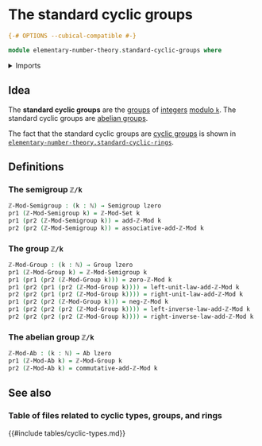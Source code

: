 # The standard cyclic groups

```agda
{-# OPTIONS --cubical-compatible #-}

module elementary-number-theory.standard-cyclic-groups where
```

<details><summary>Imports</summary>

```agda
open import elementary-number-theory.modular-arithmetic
open import elementary-number-theory.natural-numbers

open import foundation.dependent-pair-types
open import foundation.universe-levels

open import group-theory.abelian-groups
open import group-theory.groups
open import group-theory.semigroups
```

</details>

## Idea

The **standard cyclic groups** are the [groups](group-theory.groups.md) of
[integers](elementary-number-theory.integers.md)
[modulo `k`](elementary-number-theory.modular-arithmetic.md). The standard
cyclic groups are [abelian groups](group-theory.abelian-groups.md).

The fact that the standard cyclic groups are
[cyclic groups](group-theory.cyclic-groups.md) is shown in
[`elementary-number-theory.standard-cyclic-rings`](elementary-number-theory.standard-cyclic-rings.md).

## Definitions

### The semigroup `ℤ/k`

```agda
ℤ-Mod-Semigroup : (k : ℕ) → Semigroup lzero
pr1 (ℤ-Mod-Semigroup k) = ℤ-Mod-Set k
pr1 (pr2 (ℤ-Mod-Semigroup k)) = add-ℤ-Mod k
pr2 (pr2 (ℤ-Mod-Semigroup k)) = associative-add-ℤ-Mod k
```

### The group `ℤ/k`

```agda
ℤ-Mod-Group : (k : ℕ) → Group lzero
pr1 (ℤ-Mod-Group k) = ℤ-Mod-Semigroup k
pr1 (pr1 (pr2 (ℤ-Mod-Group k))) = zero-ℤ-Mod k
pr1 (pr2 (pr1 (pr2 (ℤ-Mod-Group k)))) = left-unit-law-add-ℤ-Mod k
pr2 (pr2 (pr1 (pr2 (ℤ-Mod-Group k)))) = right-unit-law-add-ℤ-Mod k
pr1 (pr2 (pr2 (ℤ-Mod-Group k))) = neg-ℤ-Mod k
pr1 (pr2 (pr2 (pr2 (ℤ-Mod-Group k)))) = left-inverse-law-add-ℤ-Mod k
pr2 (pr2 (pr2 (pr2 (ℤ-Mod-Group k)))) = right-inverse-law-add-ℤ-Mod k
```

### The abelian group `ℤ/k`

```agda
ℤ-Mod-Ab : (k : ℕ) → Ab lzero
pr1 (ℤ-Mod-Ab k) = ℤ-Mod-Group k
pr2 (ℤ-Mod-Ab k) = commutative-add-ℤ-Mod k
```

## See also

### Table of files related to cyclic types, groups, and rings

{{#include tables/cyclic-types.md}}
